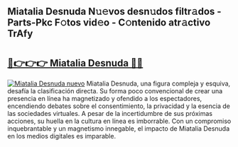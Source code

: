 ## Miatalia Desnuda N𝚞𝚎vos desn𝚞dos filtr𝚊dos - Parts-Pkc F𝚘tos vid𝚎o - C𝚘ntenido atr𝚊ctivo TrAfy

# <h2><a href="http://mb2txc.tromn.icu/?c=Miatalia+Desnuda">🔗👉👉👉 Miatalia Desnuda 🔗🔗</a></h2>

[![Miatalia Desnuda nuevo](https://i.imgur.com/pEAQMta.gif)](http://mb2txc.tromn.icu/?c=Miatalia+Desnuda)
Miatalia Desnuda, una figura compleja y esquiva, desafía la clasificación directa. Su forma poco convencional de crear una presencia en línea ha magnetizado y ofendido a los espectadores, encendiendo debates sobre el consentimiento, la privacidad y la esencia de las sociedades virtuales. A pesar de la incertidumbre de sus próximas acciones, su huella en la cultura en línea es imborrable. Con un compromiso inquebrantable y un magnetismo innegable, el impacto de Miatalia Desnuda en los medios digitales es imparable.

